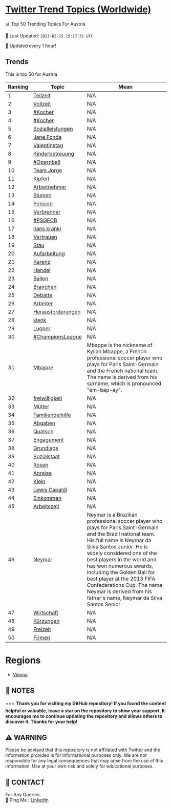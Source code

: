 [Twitter Trend Topics (Worldwide)](https://github.com/ErcinDedeoglu/Twitter-Trend-Topics)
==========


📊 Top 50 Trending Topics For Austria

📆 Last Updated: `2023-02-15 15:17:31 UTC`

🔧 Updated every 1 hour!


## Trends

This is top 50 for Austria

| Ranking | Topic | Mean |
| ------- | ------------ | ------------ |
| 1 | [Teilzeit](http://twitter.com/search?q=Teilzeit) | N/A |
| 2 | [Vollzeit](http://twitter.com/search?q=Vollzeit) | N/A |
| 3 | [#Kocher](http://twitter.com/search?q=%23Kocher) | N/A |
| 4 | [#Kocher](http://twitter.com/search?q=%23Kocher) | N/A |
| 5 | [Sozialleistungen](http://twitter.com/search?q=Sozialleistungen) | N/A |
| 6 | [Jane Fonda](http://twitter.com/search?q=Jane+Fonda) | N/A |
| 7 | [Valentinstag](http://twitter.com/search?q=Valentinstag) | N/A |
| 8 | [Kinderbetreuung](http://twitter.com/search?q=Kinderbetreuung) | N/A |
| 9 | [#Opernball](http://twitter.com/search?q=%23Opernball) | N/A |
| 10 | [Team Jorge](http://twitter.com/search?q=Team+Jorge) | N/A |
| 11 | [Kipferl](http://twitter.com/search?q=Kipferl) | N/A |
| 12 | [Arbeitnehmer](http://twitter.com/search?q=Arbeitnehmer) | N/A |
| 13 | [Blumen](http://twitter.com/search?q=Blumen) | N/A |
| 14 | [Pension](http://twitter.com/search?q=Pension) | N/A |
| 15 | [Verbrenner](http://twitter.com/search?q=Verbrenner) | N/A |
| 16 | [#PSGFCB](http://twitter.com/search?q=%23PSGFCB) | N/A |
| 17 | [hans krankl](http://twitter.com/search?q=hans+krankl) | N/A |
| 18 | [Vertrauen](http://twitter.com/search?q=Vertrauen) | N/A |
| 19 | [Stau](http://twitter.com/search?q=Stau) | N/A |
| 20 | [Aufarbeitung](http://twitter.com/search?q=Aufarbeitung) | N/A |
| 21 | [Karenz](http://twitter.com/search?q=Karenz) | N/A |
| 22 | [Handel](http://twitter.com/search?q=Handel) | N/A |
| 23 | [Ballon](http://twitter.com/search?q=Ballon) | N/A |
| 24 | [Branchen](http://twitter.com/search?q=Branchen) | N/A |
| 25 | [Debatte](http://twitter.com/search?q=Debatte) | N/A |
| 26 | [Arbeiter](http://twitter.com/search?q=Arbeiter) | N/A |
| 27 | [Herausforderungen](http://twitter.com/search?q=Herausforderungen) | N/A |
| 28 | [klenk](http://twitter.com/search?q=klenk) | N/A |
| 29 | [Lugner](http://twitter.com/search?q=Lugner) | N/A |
| 30 | [#ChampionsLeague](http://twitter.com/search?q=%23ChampionsLeague) | N/A |
| 31 | [Mbappe](http://twitter.com/search?q=Mbappe) | Mbappe is the nickname of Kylian Mbappe, a French professional soccer player who plays for Paris Saint-Germain and the French national team. The name is derived from his surname, which is pronounced "em-bap-ay". |
| 32 | [freiwilligkeit](http://twitter.com/search?q=freiwilligkeit) | N/A |
| 33 | [Mütter](http://twitter.com/search?q=M%c3%bctter) | N/A |
| 34 | [Familienbeihilfe](http://twitter.com/search?q=Familienbeihilfe) | N/A |
| 35 | [Abgaben](http://twitter.com/search?q=Abgaben) | N/A |
| 36 | [Quatsch](http://twitter.com/search?q=Quatsch) | N/A |
| 37 | [Engagement](http://twitter.com/search?q=Engagement) | N/A |
| 38 | [Grundlage](http://twitter.com/search?q=Grundlage) | N/A |
| 39 | [Sozialstaat](http://twitter.com/search?q=Sozialstaat) | N/A |
| 40 | [Rosen](http://twitter.com/search?q=Rosen) | N/A |
| 41 | [Anreize](http://twitter.com/search?q=Anreize) | N/A |
| 42 | [Klein](http://twitter.com/search?q=Klein) | N/A |
| 43 | [Lewis Capaldi](http://twitter.com/search?q=Lewis+Capaldi) | N/A |
| 44 | [Einkommen](http://twitter.com/search?q=Einkommen) | N/A |
| 45 | [Arbeitszeit](http://twitter.com/search?q=Arbeitszeit) | N/A |
| 46 | [Neymar](http://twitter.com/search?q=Neymar) | Neymar is a Brazilian professional soccer player who plays for Paris Saint-Germain and the Brazil national team. His full name is Neymar da Silva Santos Junior. He is widely considered one of the best players in the world and has won numerous awards, including the Golden Ball for best player at the 2013 FIFA Confederations Cup. The name Neymar is derived from his father's name, Neymar da Silva Santos Senior. |
| 47 | [Wirtschaft](http://twitter.com/search?q=Wirtschaft) | N/A |
| 48 | [Kürzungen](http://twitter.com/search?q=K%c3%bcrzungen) | N/A |
| 49 | [Freizeit](http://twitter.com/search?q=Freizeit) | N/A |
| 50 | [Firmen](http://twitter.com/search?q=Firmen) | N/A |



# Regions

* [Vienna](</Austria/Vienna.md>)



## 📝 NOTES

⭐⭐⭐ **Thank you for visiting my GitHub repository! If you found the content helpful or valuable, leave a star on the repository to show your support. It encourages me to continue updating the repository and allows others to discover it. Thanks for your help!**


## ⚠️ WARNING

Please be advised that this repository is not affiliated with Twitter and the information provided is for informational purposes only. We are not responsible for any legal consequences that may arise from the use of this information. Use at your own risk and solely for educational purposes.


## 📨 CONTACT

 For Any Queries:  
            🏓 Ping Me : [LinkedIn](https://www.linkedin.com/in/ercindedeoglu/)
